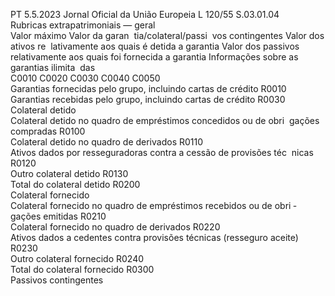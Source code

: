 PT  5.5.2023 Jornal Oficial da União Europeia L 120/55
 S.03.01.04  
Rubricas extrapatrimoniais — geral  
Valor máximo  Valor da garan ­
tia/colateral/passi ­
vos contingentes  Valor dos ativos re ­
lativamente aos 
quais é detida a 
garantia  Valor dos passivos 
relativamente aos 
quais foi fornecida 
a garantia  Informações sobre 
as garantias ilimita ­
das  
C0010  C0020  C0030  C0040  C0050  
Garantias fornecidas pelo grupo, incluindo cartas de crédito  R0010  
Garantias recebidas pelo grupo, incluindo cartas de crédito  R0030  
Colateral detido  
Colateral detido no quadro de empréstimos concedidos ou de obri ­
gações compradas  R0100  
Colateral detido no quadro de derivados  R0110  
Ativos dados por resseguradoras contra a cessão de provisões téc ­
nicas  R0120  
Outro colateral detido  R0130  
Total do colateral detido  R0200  
Colateral fornecido  
Colateral fornecido no quadro de empréstimos recebidos ou de obri ­
gações emitidas  R0210  
Colateral fornecido no quadro de derivados  R0220  
Ativos dados a cedentes contra provisões técnicas (resseguro aceite)  R0230  
Outro colateral fornecido  R0240  
Total do colateral fornecido  R0300  
Passivos contingentes